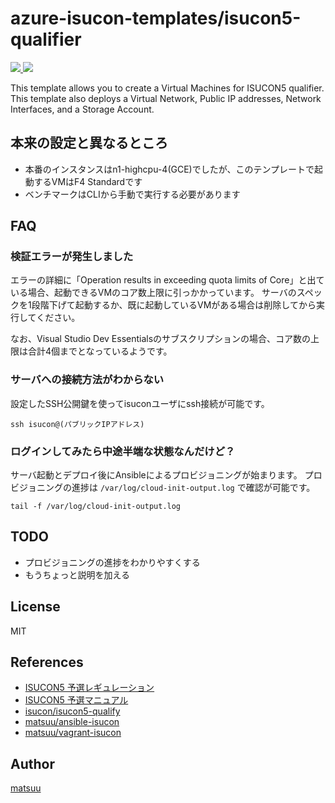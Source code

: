 # azure-isucon-templates/isucon5-qualifier

<a href="https://portal.azure.com/#create/Microsoft.Template/uri/https%3A%2F%2Fraw.githubusercontent.com%2Fmatsuu%2Fazure-isucon-templates%2Fmaster%2Fisucon5-qualifier%2Fazuredeploy.json" target="_blank">
    <img src="http://azuredeploy.net/deploybutton.png"/>
</a>
<a href="http://armviz.io/#/?load=https%3A%2F%2Fraw.githubusercontent.com%2Fmatsuu%2Fazure-isucon-templates%2Fmaster%2Fisucon5-qualifier%2Fazuredeploy.json" target="_blank">
    <img src="http://armviz.io/visualizebutton.png"/>
</a>

This template allows you to create a Virtual Machines for ISUCON5 qualifier. This template also deploys a Virtual Network, Public IP addresses, Network Interfaces, and a Storage Account.

## 本来の設定と異なるところ

- 本番のインスタンスはn1-highcpu-4(GCE)でしたが、このテンプレートで起動するVMはF4 Standardです
- ベンチマークはCLIから手動で実行する必要があります

## FAQ

### 検証エラーが発生しました

エラーの詳細に「Operation results in exceeding quota limits of Core」と出ている場合、起動できるVMのコア数上限に引っかかっています。
サーバのスペックを1段階下げて起動するか、既に起動しているVMがある場合は削除してから実行してください。

なお、Visual Studio Dev Essentialsのサブスクリプションの場合、コア数の上限は合計4個までとなっているようです。

### サーバへの接続方法がわからない

設定したSSH公開鍵を使ってisuconユーザにssh接続が可能です。

    ssh isucon@(パブリックIPアドレス)

### ログインしてみたら中途半端な状態なんだけど？

サーバ起動とデプロイ後にAnsibleによるプロビジョニングが始まります。
プロビジョニングの進捗は `/var/log/cloud-init-output.log` で確認が可能です。

    tail -f /var/log/cloud-init-output.log

## TODO

* プロビジョニングの進捗をわかりやすくする
* もうちょっと説明を加える

## License

MIT

## References

* [ISUCON5 予選レギュレーション](http://isucon.net/archives/45347574.html)
* [ISUCON5 予選マニュアル](https://gist.github.com/tagomoris/1a2df5ab0999f5e64cff)
* [isucon/isucon5-qualify](https://github.com/isucon/isucon5-qualify)
* [matsuu/ansible-isucon](https://github.com/matsuu/ansible-isucon)
* [matsuu/vagrant-isucon](https://github.com/matsuu/vagrant-isucon)

## Author

[matsuu](https://github.com/matsuu)
